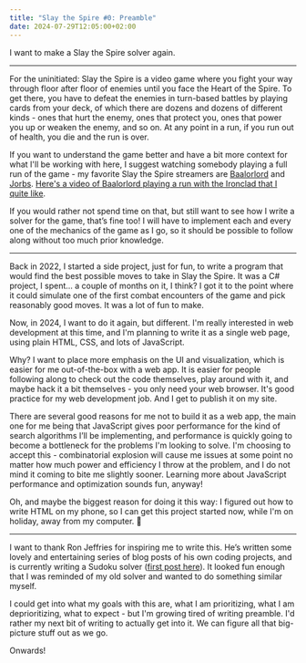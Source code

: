 ```yaml
---
title: "Slay the Spire #0: Preamble"
date: 2024-07-29T12:05:00+02:00
---
```


I want to make a Slay the Spire solver again.

---

For the uninitiated: Slay the Spire is a video game where you fight your way through floor after floor of enemies until you face the Heart of the Spire. To get there, you have to defeat the enemies in turn-based battles by playing cards from your deck, of which there are dozens and dozens of different kinds - ones that hurt the enemy, ones that protect you, ones that power you up or weaken the enemy, and so on. At any point in a run, if you run out of health, you die and the run is over.

If you want to understand the game better and have a bit more context for what I'll be working with here, I suggest watching somebody playing a full run of the game - my favorite Slay the Spire streamers are [Baalorlord](http://www.youtube.com/@Baalorlord) and [Jorbs](http://www.youtube.com/@Jorbs). [Here's a video of Baalorlord playing a run with the Ironclad that I quite like](https://youtu.be/vYkxc7eknWk).

If you would rather not spend time on that, but still want to see how I write a solver for the game, that’s fine too! I will have to implement each and every one of the mechanics of the game as I go, so it should be possible to follow along without too much prior knowledge.

---

Back in 2022, I started a side project, just for fun, to write a program that would find the best possible moves to take in Slay the Spire. It was a C# project, I spent… a couple of months on it, I think? I got it to the point where it could simulate one of the first combat encounters of the game and pick reasonably good moves. It was a lot of fun to make.

Now, in 2024, I want to do it again, but different. I'm really interested in web development at this time, and I'm planning to write it as a single web page, using plain HTML, CSS, and lots of JavaScript.

Why? I want to place more emphasis on the UI and visualization, which is easier for me out-of-the-box with a web app. It is easier for people following along to check out the code themselves, play around with it, and maybe hack it a bit themselves - you only need your web browser. It's good practice for my web development job. And I get to publish it on my site.

There are several good reasons for me not to build it as a web app, the main one for me being that JavaScript gives poor performance for the kind of search algorithms I’ll be implementing, and performance is quickly going to become a bottleneck for the problems I'm looking to solve. I'm choosing to accept this - combinatorial explosion will cause me issues at some point no matter how much power and efficiency I throw at the problem, and I do not mind it coming to bite me slightly sooner. Learning more about JavaScript performance and optimization sounds fun, anyway!

Oh, and maybe the biggest reason for doing it this way: I figured out how to write HTML on my phone, so I can get this project started now, while I'm on holiday, away from my computer. 🙂

---

I want to thank Ron Jeffries for inspiring me to write this. He’s written some lovely and entertaining series of blog posts of his own coding projects, and is currently writing a Sudoku solver ([first post here](https://ronjeffries.com/articles/-x024/-z00/0/)). It looked fun enough that I was reminded of my old solver and wanted to do something similar myself.

I could get into what my goals with this are, what I am prioritizing, what I am deprioritizing, what to expect - but I'm growing tired of writing preamble. I'd rather my next bit of writing to actually get into it. We can figure all that big-picture stuff out as we go.

Onwards!
